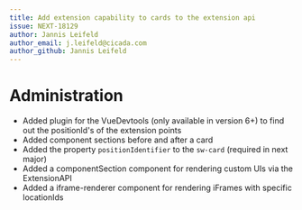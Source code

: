 ```yaml
---
title: Add extension capability to cards to the extension api
issue: NEXT-18129
author: Jannis Leifeld
author_email: j.leifeld@cicada.com
author_github: Jannis Leifeld
---
```

# Administration
* Added plugin for the VueDevtools (only available in version 6+) to find out the positionId's of the extension points
* Added component sections before and after a card
* Added the property `positionIdentifier` to the `sw-card` (required in next major)
* Added a componentSection component for rendering custom UIs via the ExtensionAPI
* Added a iframe-renderer component for rendering iFrames with specific locationIds
